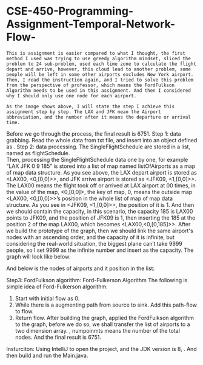 # CSE-450-Programming-Assignment-Temporal-Network-Flow-

	This is assignment is easier compared to what I thought, the first method I used was trying to use greedy algorithm mindset, sliced the problem to 24 sub-problem, used each time zone to calculate the flight depart and arrive, however, this cloud lead to another problem, some people will be left in some other airports excludes New York airport.
	Then, I read the instruction again, and I tried to solve this problem from the perspective of professor, which means the FordFulkson Algorithm needs to be used in this assignment. And then I considered why I should only use one node for each airport.
	 
	As the image shows above, I will state the step I achieve this assignment step by step. The LAX and JFK mean the Airport abbreviation, and the number after it means the departure or arrival time.
Before we go through the process, the final result is 6751.
Step 1: data grabbing. Read the whole data from txt file, and insert into an object defined as  . 
Step 2: data processing. The SingleFlightSchedule are stored in a list, named as flightSchedule.  
Then, processing the SingleFlightSchedule data one by one, for example “LAX JFK	0 9 185”  is stored into a list of map named listOfAirports as a map of map data structure. 
As you see above, the LAX depart airport is stored as <LAX00, <0,[0,0]>>, and JFK arrive airport is stored as <JFK09, <1,[0,0]>>.  The LAX00 means the flight took off or arrived at LAX airport at 00 times, in the value of the map, <0,[0,0]>, the key of map, 0, means the outside map <LAX00, <0,[0,0]>>’s position in the whole list of map of map data structure. As you see in <JFK09, <1,[0,0]>>, the position of it is 1. And then we should contain the capacity, in this scenario, the capacity 185 is LAX00 points to JFK09, and the position of JFK09 is 1, then inserting the 185 at the position 2 of the map LAX00, which becomes <LAX00,<0,[0,185]>>. 
	After we build the prototype of the graph, then we should link the same airport's nodes with an ascending order, and the capacity of it is infinite, but considering the real-world situation, the biggest plane can’t take 9999 people, so I set 9999 as the infinite number and insert as the capacity.
The graph will look like below:
  
And below is the nodes of airports and it position in the list:
 

Step3: FordFulkson algorithm:
Ford-Fulkerson Algorithm 
The following is simple idea of Ford-Fulkerson algorithm:
1) Start with initial flow as 0.
2) While there is a augmenting path from source to sink. 
           Add this path-flow to flow.
3) Return flow.
After building the graph, applied the FordFulkson algorithm to the graph, before we do so, we shall transfer the list of airports to a two dimension array.  , numpoinmts means the number of the total nodes.
And the final result is 6751. 


Insturciton:
	Using IntelliJ to open the project, and the JDK version is 8,  . And then build and run the Main.java.

